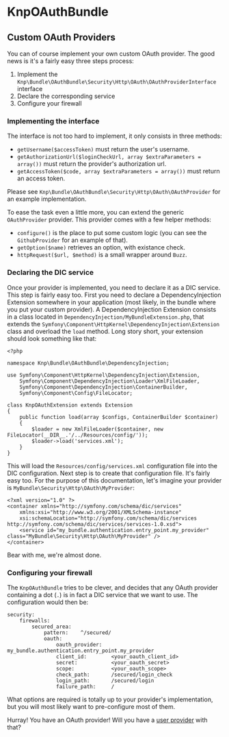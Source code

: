 # KnpOAuthBundle

## Custom OAuth Providers

You can of course implement your own custom OAuth provider. The good news is it's a fairly easy three steps process:

1. Implement the `Knp\Bundle\OAuthBundle\Security\Http\OAuth\OAuthProviderInterface` interface
2. Declare the corresponding service
3. Configure your firewall

### Implementing the interface

The interface is not too hard to implement, it only consists in three methods:

* `getUsername($accessToken)` must return the user's username.
* `getAuthorizationUrl($loginCheckUrl, array $extraParameters = array())` must return the provider's authorization url.
* `getAccessToken($code, array $extraParameters = array())` must return an access token.

Please see `Knp\Bundle\OAuthBundle\Security\Http\OAuth\OAuthProvider` for an example implementation.

To ease the task even a little more, you can extend the generic `OAuthProvider` provider. This provider comes with a few helper methods:

* `configure()` is the place to put some custom logic (you can see the `GithubProvider` for an example of that).
* `getOption($name)` retrieves an option, with existance check.
* `httpRequest($url, $method)` is a small wrapper around `Buzz`.

### Declaring the DIC service

Once your provider is implemented, you need to declare it as a DIC service. This step is fairly easy too. First you need to declare a DependencyInjection Extension somewhere in your application (most likely, in the bundle where you put your custom provider). A DependencyInjection Extension consists in a class located in `DependencyInjection/MyBundleExtension.php`, that extends the `Symfony\Component\HttpKernel\DependencyInjection\Extension` class and overload the `load` method. Long story short, your extension should look something like that:

    <?php

    namespace Knp\Bundle\OAuthBundle\DependencyInjection;

    use Symfony\Component\HttpKernel\DependencyInjection\Extension,
        Symfony\Component\DependencyInjection\Loader\XmlFileLoader,
        Symfony\Component\DependencyInjection\ContainerBuilder,
        Symfony\Component\Config\FileLocator;

    class KnpOAuthExtension extends Extension
    {
        public function load(array $configs, ContainerBuilder $container)
        {
            $loader = new XmlFileLoader($container, new FileLocator(__DIR__.'/../Resources/config/'));
            $loader->load('services.xml');
        }
    }

This will load the `Resources/config/services.xml` configuration file into the DIC configuration. Next step is to create that configuration file. It's fairly easy too. For the purpose of this documentation, let's imagine your provider is `MyBundle\Security\Http\OAuth\MyProvider`:

    <?xml version="1.0" ?>
    <container xmlns="http://symfony.com/schema/dic/services"
        xmlns:xsi="http://www.w3.org/2001/XMLSchema-instance"
        xsi:schemaLocation="http://symfony.com/schema/dic/services http://symfony.com/schema/dic/services/services-1.0.xsd">
        <service id="my_bundle.authentication.entry_point.my_provider" class="MyBundle\Security\Http\OAuth\MyProvider" />
    </container>

Bear with me, we're almost done.

### Configuring your firewall

The `KnpOAuthBundle` tries to be clever, and decides that any OAuth provider containing a dot (`.`) is in fact a DIC service that we want to use. The configuration would then be:

    security:
        firewalls:
            secured_area:
                pattern:    ^/secured/
                oauth:
                    oauth_provider:   my_bundle.authentication.entry_point.my_provider
                    client_id:        <your_oauth_client_id>
                    secret:           <your_oauth_secret>
                    scope:            <your_oauth_scope>
                    check_path:       /secured/login_check
                    login_path:       /secured/login
                    failure_path:     /

What options are required is totally up to your provider's implementation, but you will most likely want to pre-configure most of them.

Hurray! You have an OAuth provider! Will you have a [user provider](06_builtin_user_providers.md) with that?